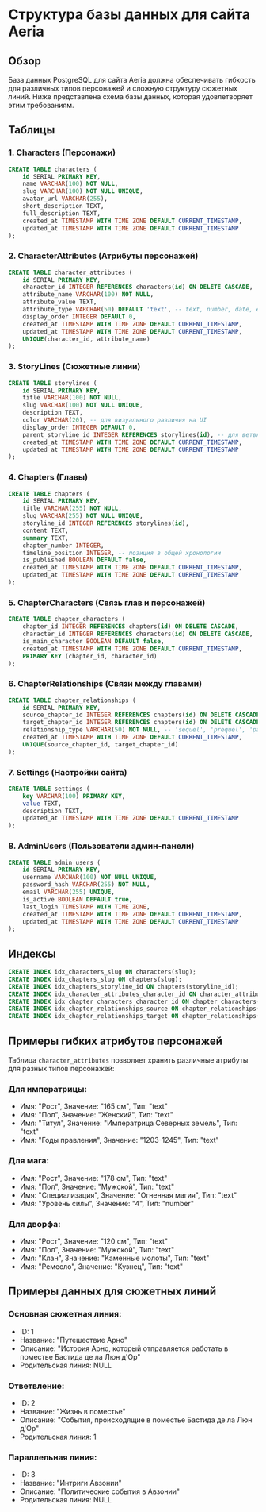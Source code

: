 # Структура базы данных для сайта Aeria

## Обзор

База данных PostgreSQL для сайта Aeria должна обеспечивать гибкость для различных типов персонажей и сложную структуру сюжетных линий. Ниже представлена схема базы данных, которая удовлетворяет этим требованиям.

## Таблицы

### 1. Characters (Персонажи)

```sql
CREATE TABLE characters (
    id SERIAL PRIMARY KEY,
    name VARCHAR(100) NOT NULL,
    slug VARCHAR(100) NOT NULL UNIQUE,
    avatar_url VARCHAR(255),
    short_description TEXT,
    full_description TEXT,
    created_at TIMESTAMP WITH TIME ZONE DEFAULT CURRENT_TIMESTAMP,
    updated_at TIMESTAMP WITH TIME ZONE DEFAULT CURRENT_TIMESTAMP
);
```

### 2. CharacterAttributes (Атрибуты персонажей)

```sql
CREATE TABLE character_attributes (
    id SERIAL PRIMARY KEY,
    character_id INTEGER REFERENCES characters(id) ON DELETE CASCADE,
    attribute_name VARCHAR(100) NOT NULL,
    attribute_value TEXT,
    attribute_type VARCHAR(50) DEFAULT 'text', -- text, number, date, etc.
    display_order INTEGER DEFAULT 0,
    created_at TIMESTAMP WITH TIME ZONE DEFAULT CURRENT_TIMESTAMP,
    updated_at TIMESTAMP WITH TIME ZONE DEFAULT CURRENT_TIMESTAMP,
    UNIQUE(character_id, attribute_name)
);
```

### 3. StoryLines (Сюжетные линии)

```sql
CREATE TABLE storylines (
    id SERIAL PRIMARY KEY,
    title VARCHAR(100) NOT NULL,
    slug VARCHAR(100) NOT NULL UNIQUE,
    description TEXT,
    color VARCHAR(20), -- для визуального различия на UI
    display_order INTEGER DEFAULT 0,
    parent_storyline_id INTEGER REFERENCES storylines(id), -- для ветвлений
    created_at TIMESTAMP WITH TIME ZONE DEFAULT CURRENT_TIMESTAMP,
    updated_at TIMESTAMP WITH TIME ZONE DEFAULT CURRENT_TIMESTAMP
);
```

### 4. Chapters (Главы)

```sql
CREATE TABLE chapters (
    id SERIAL PRIMARY KEY,
    title VARCHAR(255) NOT NULL,
    slug VARCHAR(255) NOT NULL UNIQUE,
    storyline_id INTEGER REFERENCES storylines(id),
    content TEXT,
    summary TEXT,
    chapter_number INTEGER,
    timeline_position INTEGER, -- позиция в общей хронологии
    is_published BOOLEAN DEFAULT false,
    created_at TIMESTAMP WITH TIME ZONE DEFAULT CURRENT_TIMESTAMP,
    updated_at TIMESTAMP WITH TIME ZONE DEFAULT CURRENT_TIMESTAMP
);
```

### 5. ChapterCharacters (Связь глав и персонажей)

```sql
CREATE TABLE chapter_characters (
    chapter_id INTEGER REFERENCES chapters(id) ON DELETE CASCADE,
    character_id INTEGER REFERENCES characters(id) ON DELETE CASCADE,
    is_main_character BOOLEAN DEFAULT false,
    created_at TIMESTAMP WITH TIME ZONE DEFAULT CURRENT_TIMESTAMP,
    PRIMARY KEY (chapter_id, character_id)
);
```

### 6. ChapterRelationships (Связи между главами)

```sql
CREATE TABLE chapter_relationships (
    id SERIAL PRIMARY KEY,
    source_chapter_id INTEGER REFERENCES chapters(id) ON DELETE CASCADE,
    target_chapter_id INTEGER REFERENCES chapters(id) ON DELETE CASCADE,
    relationship_type VARCHAR(50) NOT NULL, -- 'sequel', 'prequel', 'parallel', etc.
    created_at TIMESTAMP WITH TIME ZONE DEFAULT CURRENT_TIMESTAMP,
    UNIQUE(source_chapter_id, target_chapter_id)
);
```

### 7. Settings (Настройки сайта)

```sql
CREATE TABLE settings (
    key VARCHAR(100) PRIMARY KEY,
    value TEXT,
    description TEXT,
    updated_at TIMESTAMP WITH TIME ZONE DEFAULT CURRENT_TIMESTAMP
);
```

### 8. AdminUsers (Пользователи админ-панели)

```sql
CREATE TABLE admin_users (
    id SERIAL PRIMARY KEY,
    username VARCHAR(100) NOT NULL UNIQUE,
    password_hash VARCHAR(255) NOT NULL,
    email VARCHAR(255) UNIQUE,
    is_active BOOLEAN DEFAULT true,
    last_login TIMESTAMP WITH TIME ZONE,
    created_at TIMESTAMP WITH TIME ZONE DEFAULT CURRENT_TIMESTAMP,
    updated_at TIMESTAMP WITH TIME ZONE DEFAULT CURRENT_TIMESTAMP
);
```

## Индексы

```sql
CREATE INDEX idx_characters_slug ON characters(slug);
CREATE INDEX idx_chapters_slug ON chapters(slug);
CREATE INDEX idx_chapters_storyline_id ON chapters(storyline_id);
CREATE INDEX idx_character_attributes_character_id ON character_attributes(character_id);
CREATE INDEX idx_chapter_characters_character_id ON chapter_characters(character_id);
CREATE INDEX idx_chapter_relationships_source ON chapter_relationships(source_chapter_id);
CREATE INDEX idx_chapter_relationships_target ON chapter_relationships(target_chapter_id);
```

## Примеры гибких атрибутов персонажей

Таблица `character_attributes` позволяет хранить различные атрибуты для разных типов персонажей:

### Для императрицы:
- Имя: "Рост", Значение: "165 см", Тип: "text"
- Имя: "Пол", Значение: "Женский", Тип: "text"
- Имя: "Титул", Значение: "Императрица Северных земель", Тип: "text"
- Имя: "Годы правления", Значение: "1203-1245", Тип: "text"

### Для мага:
- Имя: "Рост", Значение: "178 см", Тип: "text"
- Имя: "Пол", Значение: "Мужской", Тип: "text"
- Имя: "Специализация", Значение: "Огненная магия", Тип: "text"
- Имя: "Уровень силы", Значение: "4", Тип: "number"

### Для дворфа:
- Имя: "Рост", Значение: "120 см", Тип: "text"
- Имя: "Пол", Значение: "Мужской", Тип: "text"
- Имя: "Клан", Значение: "Каменные молоты", Тип: "text"
- Имя: "Ремесло", Значение: "Кузнец", Тип: "text"

## Примеры данных для сюжетных линий

### Основная сюжетная линия:
- ID: 1
- Название: "Путешествие Арно"
- Описание: "История Арно, который отправляется работать в поместье Бастида де ла Люн д'Ор"
- Родительская линия: NULL

### Ответвление:
- ID: 2
- Название: "Жизнь в поместье"
- Описание: "События, происходящие в поместье Бастида де ла Люн д'Ор"
- Родительская линия: 1

### Параллельная линия:
- ID: 3
- Название: "Интриги Авзонии"
- Описание: "Политические события в Авзонии"
- Родительская линия: NULL
